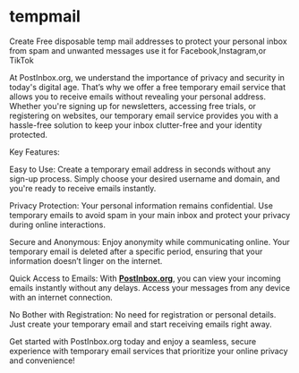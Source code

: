 # tempmail
Create Free disposable temp mail addresses to protect your personal inbox from spam and unwanted messages use it for Facebook,Instagram,or TikTok

<p>At PostInbox.org, we understand the importance of privacy and security in today's digital age. That&rsquo;s why we offer a free temporary email service that allows you to receive emails without revealing your personal address. Whether you're signing up for newsletters, accessing free trials, or registering on websites, our temporary email service provides you with a hassle-free solution to keep your inbox clutter-free and your identity protected.</p>
<p>Key Features:</p>
<p>Easy to Use: Create a temporary email address in seconds without any sign-up process. Simply choose your desired username and domain, and you're ready to receive emails instantly.</p>
<p>Privacy Protection: Your personal information remains confidential. Use temporary emails to avoid spam in your main inbox and protect your privacy during online interactions.</p>
<p>Secure and Anonymous: Enjoy anonymity while communicating online. Your temporary email is deleted after a specific period, ensuring that your information doesn&rsquo;t linger on the internet.</p>
<p>Quick Access to Emails: With <strong><a title="PostInbox.org" href="https://postinbox.org" target="_blank" rel="noopener">PostInbox.org</a></strong>, you can view your incoming emails instantly without any delays. Access your messages from any device with an internet connection.</p>
<p>No Bother with Registration: No need for registration or personal details. Just create your temporary email and start receiving emails right away.</p>
<p>Get started with PostInbox.org today and enjoy a seamless, secure experience with temporary email services that prioritize your online privacy and convenience!</p>
